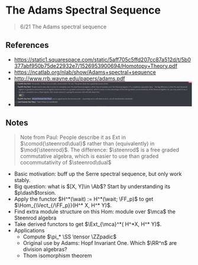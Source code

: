 
# The Adams Spectral Sequence
> 6/21 The Adams spectral sequence


## References

- <https://static1.squarespace.com/static/5aff705c5ffd207cc87a512d/t/5b0377abf950b75de22932e7/1526953900694/Homotopy+Theory.pdf>
- <https://ncatlab.org/nlab/show/Adams+spectral+sequence>
- <http://www.rrb.wayne.edu/papers/adams.pdf>
- ![](attachments/Pasted%20image%2020210603165727.png)


## Notes

> Note from Paul:
  People describe it as Ext in $\comod{\steenrod\dual}$ rather than (equivalently) in $\mod{\steenrod}$.
  The difference: $\steenrod$ is a free graded commutative algebra, which is easier to use than graded cocommutativity of $\steenrod\dual$



- Basic motivation: buff up the Serre spectral sequence, but only work stably.
- Big question: what is $[X, Y]\in \Ab$?
	Start by understanding its $p\dash$torsion.
- Apply the functor $H^*(\wait) := H^*(\wait; \FF_p)$ to get $\Hom_{\Vect_{/\FF_p}}(H^* X, H^* Y)$.
- Find extra module structure on this Hom: module over $\mca$ the Steenrod algebra
- Take derived functors to get $\Ext_{\mca}^*( H^*X, H^* Y)$.
- Applications
	- Compute $\pi_* \SS \tensor \ZZpadic$
	- Original use by Adams: Hopf Invariant One. Which $\RR^n$ are division algebras?
	- Thom isomorphism theorem
